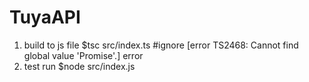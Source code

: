# TuyaAPI
1. build to js file
$tsc src/index.ts
#ignore [error TS2468: Cannot find global value 'Promise'.] error
2. test run
$node src/index.js
